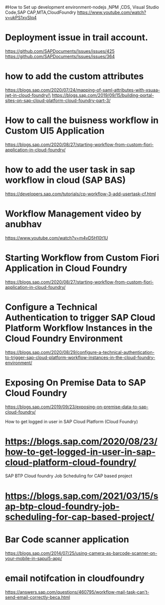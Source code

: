#How to Set up development environment-nodejs ,NPM ,CDS, Visual Studio Code,SAP CAP,MTA,CloudFoundry
https://www.youtube.com/watch?v=ukPS1xySIq4
# Deployment issue in trail account.
https://github.com/SAPDocuments/Issues/issues/425
https://github.com/SAPDocuments/Issues/issues/364

# how to add the custom attributes
https://blogs.sap.com/2020/07/24/mapping-of-saml-attributes-with-xsuaa-jwt-in-cloud-foundry/\
https://blogs.sap.com/2019/09/15/building-portal-sites-on-sap-cloud-platform-cloud-foundry-part-3/

# How to call the buisness workflow in Custom UI5 Application
https://blogs.sap.com/2020/08/27/starting-workflow-from-custom-fiori-application-in-cloud-foundry/
# how to add the user task in sap workflow in cloud (SAP BAS)
https://developers.sap.com/tutorials/cp-workflow-3-add-usertask-cf.html

# Workflow Management video by anubhav
https://www.youtube.com/watch?v=m4vD5H10t1U

# Starting Workflow from Custom Fiori Application in Cloud Foundry
https://blogs.sap.com/2020/08/27/starting-workflow-from-custom-fiori-application-in-cloud-foundry/
# Configure a Technical Authentication to trigger SAP Cloud Platform Workflow Instances in the Cloud Foundry Environment
https://blogs.sap.com/2020/08/29/configure-a-technical-authentication-to-trigger-sap-cloud-platform-workflow-instances-in-the-cloud-foundry-environment/

# Exposing On Premise Data to SAP Cloud Foundry
https://blogs.sap.com/2019/09/23/exposing-on-premise-data-to-sap-cloud-foundry/

 How to get logged in user in SAP Cloud Platform (Cloud Foundry)
# https://blogs.sap.com/2020/08/23/how-to-get-logged-in-user-in-sap-cloud-platform-cloud-foundry/
SAP BTP Cloud foundry Job Scheduling for CAP based project
# https://blogs.sap.com/2021/03/15/sap-btp-cloud-foundry-job-scheduling-for-cap-based-project/

# Bar Code scanner application
https://blogs.sap.com/2014/07/25/using-camera-as-barcode-scanner-on-your-mobile-in-sapui5-app/

# email notifcation in cloudfoundry
https://answers.sap.com/questions/460795/workflow-mail-task-can't-send-email-correctly-beca.html

